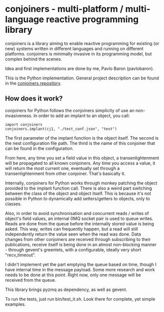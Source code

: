 # conjoiners - multi-platform / multi-language reactive programming library

conjoiners is a library aiming to enable reactive programming for
existing (or new) systems written in different languages and running
on different platforms. conjoiners is minimally invasive in its
programming model, but complex behind the scenes.

Idea and first implementations are done by me, Pavlo Baron (pavlobaron).

This is the Python implementation. General project description can be
found in the [conjoiners repository](https://github.com/conjoiners/conjoiners).

## How does it work?

conjoiners for Python follows the conjoiners simplicity of use an
non-invasiveness. In order to add an implant to an object, you call:

    import conjoiners
    conjoiners.implant(cj1, "./test_conf.json", "test")

The first parameter of the implant function is the object itself. The
second is the nest configuration file path. The third is the name of
this conjoiner that can be found in the configuration.

From here, any time you set a field value in this object, a
transenlightenment will be propagated to all known conjoiners. Any
time you access a value, it will return the most current one,
eventually set through a transenlightenment from other
conjoiner. That's basically it.

Internally, conjoiners for Python works through monkey patching the
object provided to the implant function call. There is also a weird
part switching between the class of the object and object itself. This is because it's
not possible in Python to dynamically add setters/getters to objects,
only to classes.

Also, in order to avoid synchronisation and concurrent reads / writes
of object's field values, an internal 0MQ socket pair is used to queue
writes. Reads are done from the queue before the internally stored
value is being asked. This way, writes can frequently happen, but a
read will still independently return the value seen when the read was
done. Data changes from other conjoiners are received through subscribing to their publications, receive itself is being done in an almost non-blocking manner - through gevent's greenlets, with a configurable, ideally very short "recv_timeout".

I didn't implement yet the part emptying the queue based on time,
though I have internal time in the message payload. Some more research
and work needs to be done at this point. Right now, only one message
will be received from the queue.

This library brings pyzmq as dependency, as well as gevent.

To run the tests, just run bin/test_it.sh. Look there for complete,
yet simple examples.
